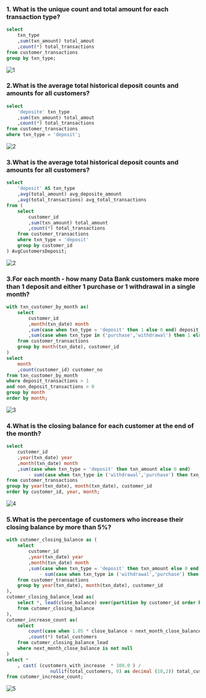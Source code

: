 ### 1. What is the unique count and total amount for each transaction type?

```sql
select 
	txn_type
	,sum(txn_amount) total_amout
	,count(*) total_transactions
from customer_transactions
group by txn_type;
```
![1](https://github.com/user-attachments/assets/b9956e05-35ae-45eb-be62-87d368201771)

### 2.What is the average total historical deposit counts and amounts for all customers?

```sql
select 
	'deposite' txn_type
	,sum(txn_amount) total_amout
	,count(*) total_transactions
from customer_transactions
where txn_type = 'deposit';
```
![2](https://github.com/user-attachments/assets/3a11f0e5-f49a-45b8-b3cb-dec1368e56d1)

### 3.What is the average total historical deposit counts and amounts for all customers?

```sql
select
	'deposit' AS txn_type
	,avg(total_amount) avg_deposite_amount
	,avg(total_transactions) avg_total_transactions
from (
	select 
		customer_id
		,sum(txn_amount) total_amount
		,count(*) total_transactions
	from customer_transactions
	where txn_type = 'deposit'
	group by customer_id
) AvgCustomersDeposit;
```
![2](https://github.com/user-attachments/assets/09d76bc2-1072-4351-bd39-855d13b1eaf4)

### 3.For each month - how many Data Bank customers make more than 1 deposit and either 1 purchase or 1 withdrawal in a single month?

```sql
with txn_customer_by_month as(
	select 
		customer_id
		,month(txn_date) month
		,sum(case when txn_type = 'deposit' then 1 else 0 end) deposit_transactions
		,sum(case when txn_type in ('purchase','withdrawal') then 1 else 0 end) non_deposit_transactions
	from customer_transactions
	group by month(txn_date), customer_id
) 
select 
	month
	,count(customer_id) customer_no
from txn_customer_by_month
where deposit_transactions > 1 
and non_deposit_transactions > 0
group by month
order by month;
```
![3](https://github.com/user-attachments/assets/cc602f02-1835-4a86-9e8a-aa53f7ba1968)

### 4.What is the closing balance for each customer at the end of the month?

```sql
select 
	customer_id
	,year(txn_date) year
	,month(txn_date) month
	,sum(case when txn_type = 'deposit' then txn_amount else 0 end) 
		- sum(case when txn_type in ('withdrawal','purchase') then txn_amount else 0 end) close_balance
from customer_transactions
group by year(txn_date), month(txn_date), customer_id
order by customer_id, year, month;
```
![4](https://github.com/user-attachments/assets/5849bc2a-1959-47ff-b09c-4745d67b0c70)

### 5.What is the percentage of customers who increase their closing balance by more than 5%?

```sql
with cutomer_closing_balance as (
	select 
		customer_id
		,year(txn_date) year
		,month(txn_date) month
		,sum(case when txn_type = 'deposit' then txn_amount else 0 end) 
			- sum(case when txn_type in ('withdrawal','purchase') then txn_amount else 0 end) close_balance
	from customer_transactions
	group by year(txn_date), month(txn_date), customer_id
),
cutomer_closing_balance_lead as(
	select *, lead(close_balance) over(partition by customer_id order by year, month) next_month_close_balance
	from cutomer_closing_balance
),
cutomer_increase_count as(
	select
		count(case when 1.05 * close_balance < next_month_close_balance then 1 end) customers_with_increase
		,count(*) total_customers
	from cutomer_closing_balance_lead
	where next_month_close_balance is not null
)
select *
	, cast( (customers_with_increase  * 100.0 ) /
				nullif(total_customers, 0) as decimal (10,2)) total_customers_percent
from cutomer_increase_count;
```
![5](https://github.com/user-attachments/assets/1a57d7b0-d59f-43e7-bbb7-a1830a7617f6)